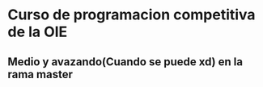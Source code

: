 # Curso de programacion competitiva de la OIE
## Medio y avazando(Cuando se puede xd) en la rama master
